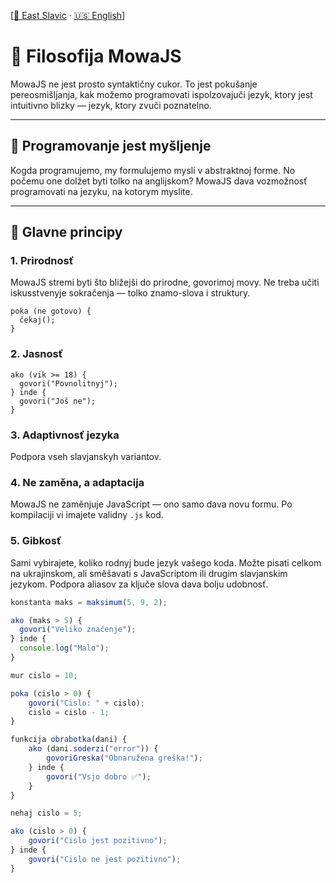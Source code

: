 [[🌲 East Slavic](east/01_philosophy.md) · [🇺🇸 English](en/01_philosophy.md)]

# 🧭 Filosofija MowaJS

MowaJS ne jest prosto syntaktičny cukor. To jest pokušanje pereosmišljanja, kak možemo programovati ispolzovajuči jezyk, ktory jest intuitivno blizky — jezyk, ktory zvuči poznatelno.

---

## 🧠 Programovanje jest myšljenje

Kogda programujemo, my formulujemo mysli v abstraktnoj forme. No počemu one dolžet byti tolko na anglijskom? MowaJS dava vozmožnosť programovati na jezyku, na kotorym myslite.

---

## 🎯 Glavne principy

### 1. **Prirodnosť**
MowaJS stremi byti što bližejši do prirodne, govorimoj movy. Ne treba učiti iskusstvenyje sokračenja — tolko znamo-slova i struktury.

```mowa
poka (ne gotovo) {
  čekaj();
}
```

### 2. **Jasnosť**
````mowa
ako (vik >= 18) {
  govori("Povnolitnyj");
} inde {
  govori("Još ne");
}
````

### 3. **Adaptivnosť jezyka**
Podpora vseh slavjanskyh variantov.

### 4. **Ne zaměna, a adaptacija**
MowaJS ne zaměnjuje JavaScript — ono samo dava novu formu. Po kompilaciji vi imajete validny `.js` kod.

### 5. **Gibkosť**
Sami vybirajete, koliko rodnyj bude jezyk vašego koda. Možte pisati celkom na ukrajinskom, ali směšavati s JavaScriptom ili drugim slavjanskim jezykom. Podpora aliasov za ključe slova dava bolju udobnosť.

````js
konstanta maks = maksimum(5, 9, 2);

ako (maks > 5) {
  govori("Veliko značenje");
} inde {
  console.log("Malo");
}

mur cislo = 10;

poka (cislo > 0) {
	govori("Cislo: " + cislo);
	cislo = cislo - 1;
}

funkcija obrabotka(dani) {
	ako (dani.soderzi("error")) {
		govoriGreska("Obnaružena greška!");
	} inde {
		govori("Vsjo dobro ✅");
	}
}

nehaj cislo = 5;

ako (cislo > 0) {
	govori("Cislo jest pozitivno");
} inde {
	govori("Cislo ne jest pozitivno");
}
````

